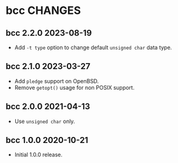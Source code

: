 bcc CHANGES
===========

bcc 2.2.0 2023-08-19
--------------------

- Add `-t type` option to change default `unsigned char` data type.

bcc 2.1.0 2023-03-27
--------------------

- Add `pledge` support on OpenBSD.
- Remove `getopt()` usage for non POSIX support.

bcc 2.0.0 2021-04-13
--------------------

- Use `unsigned char` only.

bcc 1.0.0 2020-10-21
--------------------

- Initial 1.0.0 release.
